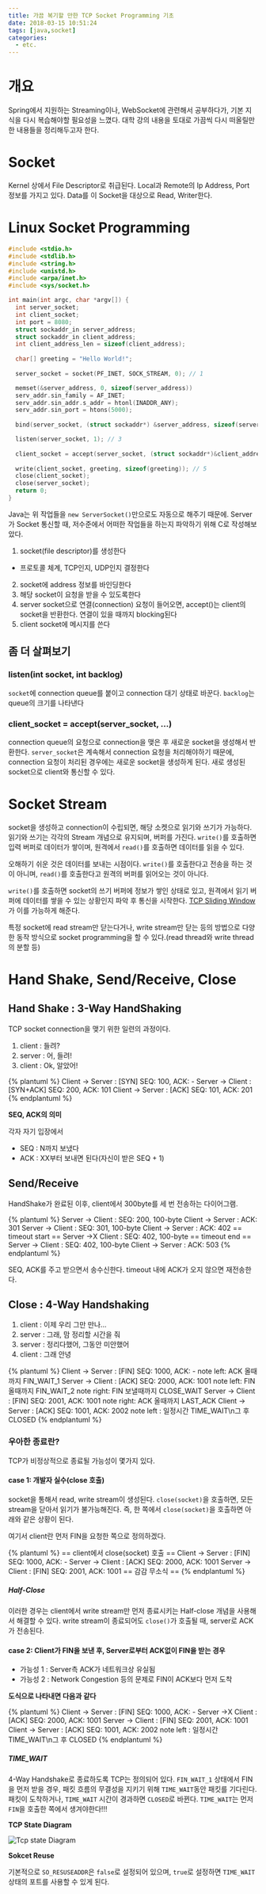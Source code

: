 ```yaml
---
title: 가끔 복기할 만한 TCP Socket Programming 기초
date: 2018-03-15 10:51:24
tags: [java,socket]
categories:
  - etc.
---
```


# 개요

Spring에서 지원하는 Streaming이나, WebSocket에 관련해서 공부하다가, 기본 지식을 다시 복습해야할 필요성을 느꼈다.
대학 강의 내용을 토대로 가끔씩 다시 떠올릴만한 내용들을 정리해두고자 한다.

# Socket

Kernel 상에서 File Descriptor로 취급된다.
Local과 Remote의 Ip Address, Port 정보를 가지고 있다.
Data를 이 Socket을 대상으로 Read, Writer한다.

# Linux Socket Programming

```c
#include <stdio.h>
#include <stdlib.h>
#include <string.h>
#include <unistd.h>
#include <arpa/inet.h>
#include <sys/socket.h>

int main(int argc, char *argv[]) {
  int server_socket;
  int client_socket;
  int port = 8080;
  struct sockaddr_in server_address;
  struct sockaddr_in client_address;
  int client_address_len = sizeof(client_address);
  
  char[] greeting = "Hello World!";
  
  server_socket = socket(PF_INET, SOCK_STREAM, 0); // 1

  memset(&server_address, 0, sizeof(server_address))
  serv_addr.sin_family = AF_INET;
  serv_addr.sin_addr.s_addr = htonl(INADDR_ANY);
  serv_addr.sin_port = htons(5000); 
  
  bind(server_socket, (struct sockaddr*) &server_address, sizeof(server_address)); // 2

  listen(server_socket, 1); // 3
  
  client_socket = accept(server_socket, (struct sockaddr*)&client_address, (socklen_t*) &client_address_len); // 4
  
  write(client_socket, greeting, sizeof(greeting)); // 5
  close(client_socket);
  close(server_socket);
  return 0;
}
```

Java는 위 작업들을 `new ServerSocket()`만으로도 자동으로 해주기 때문에.
Server가 Socket 통신할 때, 저수준에서 어떠한 작업들을 하는지 파악하기 위해 C로 작성해보았다.

1. socket(file descriptor)를 생성한다
  - 프로토콜 체계, TCP인지, UDP인지 결정한다
2. socket에 address 정보를 바인딩한다
3. 해당 socket이 요청을 받을 수 있도록한다
4. server socket으로 연결(connection) 요청이 들어오면, accept()는 client의 socket을 반환한다. 연결이 있을 때까지 blocking된다
5. client socket에 메시지를 쓴다

## 좀 더 살펴보기

### listen(int socket, int backlog)

`socket`에 connection queue를 붙이고 connection 대기 상태로 바꾼다.
`backlog`는 queue의 크기를 나타낸다

### client_socket = accept(server_socket, ...)

connection queue의 요청으로 connection을 맺은 후 새로운 socket을 생성해서 반환한다.
`server_socket`은 계속해서 connection 요청을 처리해야하기 때문에, connection 요청이 처리된 경우에는 새로운 socket을 생성하게 된다.
새로 생성된 socket으로 client와 통신할 수 있다.

# Socket Stream

socket을 생성하고 connection이 수립되면, 해당 소켓으로 읽기와 쓰기가 가능하다.
읽기와 쓰기는 각각의 Stream 개념으로 유지되며, 버퍼를 가진다.
`write()`를 호출하면 입력 버퍼로 데이터가 쌓이며, 원격에서 `read()`를 호출하면 데이터를 읽을 수 있다.

오해하기 쉬운 것은 데이터를 보내는 시점이다.
`write()`를 호출한다고 전송을 하는 것이 아니며, `read()`를 호출한다고 원격의 버퍼를 읽어오는 것이 아니다.

`write()`를 호출하면 socket의 쓰기 버퍼에 정보가 쌓인 상태로 있고, 원격에서 읽기 버퍼에 데이터를 쌓을 수 있는 상황인지 파악 후 통신을 시작한다.
[TCP Sliding Window](http://www.omnisecu.com/tcpip/tcp-sliding-window.php)가 이를 가능하게 해준다.

특정 socket에 read stream만 닫는다거나, write stream만 닫는 등의 방법으로 다양한 동작 방식으로 socket programming을 할 수 있다.(read thread와 write thread의 분할 등)

# Hand Shake, Send/Receive, Close

## Hand Shake : 3-Way HandShaking

TCP socket connection을 맺기 위한 일련의 과정이다.

1. client : 들려?
2. server : 어, 들려!
3. client : Ok, 알았어!

{% plantuml %}
Client -> Server : [SYN] SEQ: 100, ACK: -
Server -> Client : [SYN+ACK] SEQ: 200, ACK: 101
Client -> Server : [ACK] SEQ: 101, ACK: 201
{% endplantuml %}

**SEQ, ACK의 의미**

각자 자기 입장에서

- SEQ : N까지 보냈다
- ACK : XX부터 보내면 된다(자신이 받은 SEQ + 1)

## Send/Receive

HandShake가 완료된 이후,
client에서 300byte를 세 번 전송하는 다이어그램.

{% plantuml %}
Server -> Client  : SEQ: 200, 100-byte 
Client -> Server : ACK: 301
Server -> Client : SEQ: 301, 100-byte
Client -> Server : ACK: 402
== timeout start ==
Server ->X Client : SEQ: 402, 100-byte
== timeout end ==
Server -> Client : SEQ: 402, 100-byte
Client -> Server : ACK: 503
{% endplantuml %}

SEQ, ACK를 주고 받으면서 송수신한다.
timeout 내에 ACK가 오지 않으면 재전송한다.

## Close : 4-Way Handshaking

1. client : 이제 우리 그만 만나...
2. server : 그래, 맘 정리할 시간을 줘
3. server : 정리다했어, 그동안 미안했어
4. client : 그래 안녕

{% plantuml %}
Client -> Server : [FIN] SEQ: 1000, ACK: -
note left: ACK 올때까지 FIN_WAIT_1
Server -> Client : [ACK] SEQ: 2000, ACK: 1001
note left: FIN 올때까지 FIN_WAIT_2
note right: FIN 보낼때까지 CLOSE_WAIT
Server -> Client : [FIN] SEQ: 2001, ACK: 1001
note right: ACK 올때까지 LAST_ACK
Client -> Server : [ACK] SEQ: 1001, ACK: 2002
note left : 일정시간 TIME_WAIT\n그 후 CLOSED
{% endplantuml %}

### 우아한 종료란?

TCP가 비정상적으로 종료될 가능성이 몇가지 있다.

#### case 1: 개발자 실수(close 호출)

socket을 통해서 read, write stream이 생성된다.
`close(socket)`을 호출하면, 모든 stream을 닫아서 읽기가 불가능해진다.
즉, 한 쪽에서 `close(socket)`을 호출하면 아래와 같은 상황이 된다.

여기서 client란 먼저 FIN을 요청한 쪽으로 정의하겠다.

{% plantuml %}
== client에서 close(socket) 호출 ==
Client -> Server : [FIN] SEQ: 1000, ACK: -
Server -> Client : [ACK] SEQ: 2000, ACK: 1001
Server -> Client : [FIN] SEQ: 2001, ACK: 1001
== 감감 무소식 ==
{% endplantuml %}

##### Half-Close

이러한 경우는 client에서 write stream만 먼저 종료시키는 Half-close 개념을 사용해서 해결할 수 있다.
write stream이 종료되어도 `close()`가 호출될 때, server로 ACK가 전송된다.

#### case 2: Client가 FIN을 보낸 후, Server로부터 ACK없이 FIN을 받는 경우

- 가능성 1 : Server측 ACK가 네트워크상 유실됨
- 가능성 2 : Network Congestion 등의 문제로 FIN이 ACK보다 먼저 도착

**도식으로 나타내면 다음과 같다**

{% plantuml %}
Client -> Server : [FIN] SEQ: 1000, ACK: -
Server ->X Client : [ACK] SEQ: 2000, ACK: 1001
Server -> Client : [FIN] SEQ: 2001, ACK: 1001
Client -> Server : [ACK] SEQ: 1001, ACK: 2002
note left : 일정시간 TIME_WAIT\n그 후 CLOSED
{% endplantuml %}

##### TIME_WAIT

4-Way Handshake로 종료하도록 TCP는 정의되어 있다.
`FIN_WAIT_1` 상태에서 FIN을 먼저 받을 경우, 패킷 흐름의 무결성을 지키기 위해 `TIME_WAIT`동안 패킷를 기다린다.
패킷이 도착하거나, `TIME_WAIT` 시간이 경과하면 `CLOSED`로 바뀐다.
`TIME_WAIT`는 먼저 `FIN`을 호출한 쪽에서 생겨야한다!!!

**TCP State Diagram**

![Tcp state Diagram](https://upload.wikimedia.org/wikipedia/en/5/57/Tcp_state_diagram.png)

**Sokcet Reuse**

기본적으로 `SO_RESUSEADDR`은 `false`로 설정되어 있으며,
`true`로 설정하면 `TIME_WAIT` 상태의 포트를 사용할 수 있게 된다.

